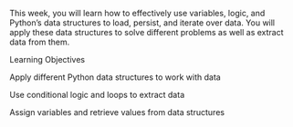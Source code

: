 This week, you will learn how to effectively use variables, logic, and Python’s data structures to load, persist, and iterate over data. You will apply these data structures to solve different problems as well as extract data from them.

Learning Objectives
 
 Apply different Python data structures to work with data
 
 Use conditional logic and loops to extract data

 Assign variables and retrieve values from data structures
